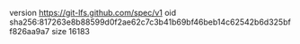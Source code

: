 version https://git-lfs.github.com/spec/v1
oid sha256:817263e8b88599d0f2ae62c7c3b41b69bf46beb14c62542b6d325bff826aa9a7
size 16183
